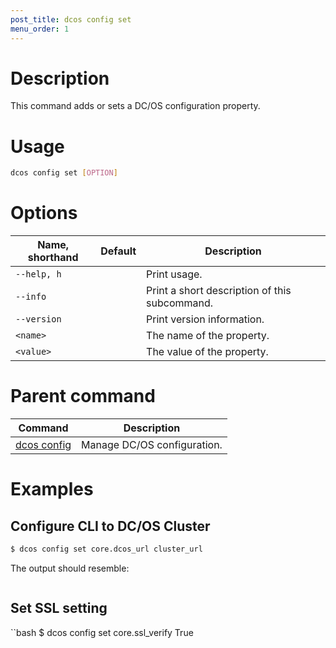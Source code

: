 ```yaml
---
post_title: dcos config set
menu_order: 1
---
```


# Description
This command adds or sets a DC/OS configuration property.

# Usage

```bash
dcos config set [OPTION]
```

# Options

| Name, shorthand | Default | Description |
|---------|-------------|-------------|
| `--help, h`   |             |  Print usage. |
| `--info`   |             |  Print a short description of this subcommand. |
| `--version`   |             |  Print version information. |
| `<name>`   |             |  The name of the property. |
| `<value>`   |             |  The value of the property. |

# Parent command

| Command | Description |
|---------|-------------|
| [dcos config](/docs/1.9/usage/cli/command-reference/dcos-config/) |  Manage DC/OS configuration. |


# Examples

## Configure CLI to DC/OS Cluster

```bash
$ dcos config set core.dcos_url cluster_url
```

The output should resemble:

```bash

```

## Set SSL setting

``bash
$ dcos config set core.ssl_verify True
```


